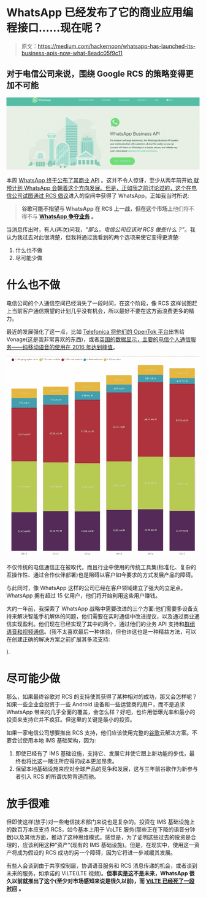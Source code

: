 # WhatsApp 已经发布了它的商业应用编程接口……现在呢？

> 原文：<https://medium.com/hackernoon/whatsapp-has-launched-its-business-apis-now-what-8eadc05f9c11>

## 对于电信公司来说，围绕 Google RCS 的策略变得更加不可能

![](img/9bcf469a588b049d5585e5e8794df17d.png)

本周 [WhatsApp 终于公布了其商业 API](https://www.whatsapp.com/business/api) 。这并不令人惊讶，至少从两年前开始,[就预计到 WhatsApp 会朝着这个方向发展。但是，正如我之前讨论过的，这个](/@jorge.serna/whatsapp-for-a2p-messaging-39c5a4d7bb8d)[在电信公司试图通过 RCS 倡议](https://hackernoon.com/google-rcs-is-not-trying-to-fight-whatsapp-a35ced0d1871)进入的空间中获得了 WhatsApp。正如我当时所说:

> **谷歌可能不指望与 WhatsApp 在 RCS 上一战，但在这个市场上**他们将不得不与 [**WhatsApp 争夺业务**](https://www.whatsapp.com/business/) **。**

当消息传出时，有人(再次)问我，“*那么*，*电信公司应该对 RCS 做些什么？*”。我认为我过去对此很清楚，但我将通过我看到的两个选项来使它变得更清楚:

1.  什么也不做
2.  尽可能少做

# 什么也不做

电信公司的个人通信空间已经消失了一段时间，在这个阶段，像 RCS 这样试图赶上当前客户通信期望的计划几乎没有机会，所以最好不要在这方面浪费更多的精力。

最近的发展强化了这一点，比如 [Telefonica 将他们的 OpenTok 平台](https://www.zdnet.com/article/vonage-buys-webrtc-player-tokbox-for-35-million/)出售给 Vonage(这是我非常喜欢的东西)，或者[英国的数据显示，主要的电信个人通信服务——纯移动语音的使用在 2016 年达到峰值](https://www.ofcom.org.uk/research-and-data/multi-sector-research/cmr/cmr-2018/interactive)。

![](img/291e11f7f9e4fabac905ea63b558013f.png)

不仅传统的电信通信正在被取代，而且行业中使用的传统工具集(标准化、复杂的互操作性、通过合作伙伴部署)也是阻碍以客户如今要求的方式发展产品的障碍。

与此同时，像 WhatsApp 这样的公司已经在客户领域建立了强大的立足点。WhatsApp 拥有超过 15 亿用户，他们将开始利用这些用户赚钱。

大约一年前，我探索了 WhatsApp 战略中需要改进的三个方面:他们需要多设备支持来解决智能手机解体的问题，他们需要在实时通信中改进提议，以及通过商业通信实现盈利。他们现在已经实现了其中的两个，通过他们的业务 API 支持和[群组语音和视频通信](https://www.theverge.com/2018/7/30/17632650/whatsapp-group-video-calling-feature-now-live)。(我不太喜欢最后一种体验，但也许这也是一种精益方法，可以在创建正确的解决方案之前扩展其多流支持:

).

# 尽可能少做

那么，如果最终谷歌对 RCS 的支持使其获得了某种相对的成功，那又会怎样呢？如果一些企业会投资于一些 Android 设备和一些运营商的用户，而不是追求 WhatsApp 带来的几乎全面的覆盖，会怎么样？好吧，也许用低曝光率和最小的投资来支持它并不疯狂。但这里的关键是最小的投资。

如果一家电信公司想要推出 RCS 支持，他们应该使用完整的[谷歌](https://hackernoon.com/tagged/google)云解决方案。不要尝试使用本地 IMS 基础架构，因为:

1.  即使已经有了 IMS 基础设施，支持它、发展它并使它跟上新功能的步伐，最终也将比这一赌注所应得的成本更加昂贵。
2.  保留本地基础设施来应对全球产品的竞争和发展，这与三年前谷歌作为新参与者引入 RCS 的所谓优势背道而驰。

# 放手很难

但即使这样(放手)对一些电信技术部门来说也是复杂的。投资在 IMS 基础设施上的数百万本应支持 RCS，如今基本上用于 VoLTE 服务(那些正在下降的语音分钟数)以及其他方面，推动了这种思维模式。感觉是，为了证明这些过去的投资是合理的，应该利用这种“资产”(现有的 IMS 基础设施)。但是，在现实中，使用这一资产将成为假设的 RCS 成功的另一个障碍，因为它将进一步减缓其发展。

有些人会谈到由于共享控制层，协调语音服务和 RCS 消息传递的机会，或者谈到未来的服务，如承诺的 ViLTE(LTE 视频)。**但事实是这不是未来，WhatsApp 很久以前就推出了这个(至少对市场感知来说是很久以前)，而** [**ViLTE 已经死了一段时间**](https://hackernoon.com/google-duo-puts-the-last-nail-in-viltes-coffin-9a748b7d1bf5) **。**